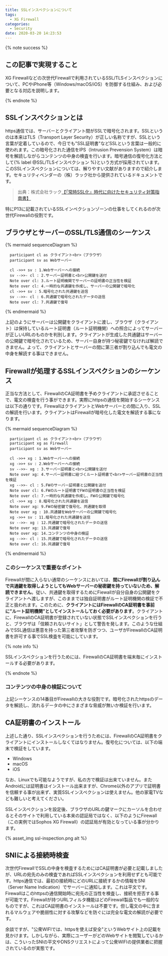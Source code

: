 ```yaml
---
title: SSLインスペクションについて
tags:
  - XG Firewall
categories:
  - Security
date: 2020-03-20 14:23:53
---
```


{% note success  %}

## この記事で実現すること

XG Firewallなどの次世代Firewallで利用されているSSL/TLSインスペクションについて、PCやiPhone等（Windows/macOS/iOS）を防御する仕組み、および必要となる対応を説明します。

{% endnote %}
<!-- more -->

## SSLインスペクションとは

https通信では、サーバーとクライアント間がSSLで暗号化されます。SSLというのは本来はTLS（Transport Layer Security）が正しい名称ですが、SSLという言葉が定着しているので、今日でも"SSL証明書"などSSLという言葉は一般的に使われます。この暗号化された通信をIPS（Intrusion Prevension System）は暗号を解読しながらコンテンツの中身の検査を行います。暗号通信の復号化方法として{% label  @SSL/TLSインスペクション %}という方式が採用されています。このSSLインスペクションについては、解りやすい文献がありますので紹介します。セキュリティベンダーの（株）ラック社から提供されているドキュメントです。

>出典：株式会社ラック[【「常時SSL化」時代に向けたセキュリティ対策指南書】](https://www.lac.co.jp/library/pdf/ssl_guidebook.pdf)

特にP13に記載されているSSLインペクションゾーンの仕事をしてくれるのが次世代Firewallの役割です。

## ブラウザとサーバーのSSL/TLS通信のシーケンス

{% mermaid sequenceDiagram %}

      participant cl as クライアント<br>（ブラウザ）
      participant sv as Webサーバー

      cl ->>+ sv : 1.Webサーバーへの接続
      sv -->>- cl : 2.サーバー証明書と<br>公開鍵を送付
      Note over cl: 3.ルート証明機関でサーバーの証明書の正当性を検証
      Note over cl: 4.一時的な共通鍵を作成し、サーバーの公開鍵で暗号化
      cl ->>+ sv : 5.暗号化された共通鍵を送信
      sv -->>- cl : 6.共通鍵で暗号化されたデータの送信
      Note over cl: 7.共通鍵で復号

{% endmermaid %}

上記のようにサーバーは公開鍵をクライアントに渡し、ブラウザ（クライアント）は保持しているルート証明書（ルート証明機関）への照合によってサーバーが正しいURLのものかを判別します。クライアントが生成した共通鍵はサーバーの公開鍵で暗号化されているため、サーバー自身が持つ秘密鍵でなければ解読できません。よって、クライアントとサーバーの間に第三者が割り込んでも電文の中身を解読する事はできません。

## Firewallが処理するSSLインスペクションのシーケンス

正当な方法として、FirewallのCA証明書を予めクライアントに承認させることで、電文の検査を行う事ができます。実際にhttpsの通信を開始するシーケンスは以下の通りです。FirewallはクライアントとWebサーバーとの間に入り、SSLの解読を行います。クライアントはFirewallが暗号化した電文を解読する事になります。

{% mermaid sequenceDiagram %}

      participant cl as クライアント<br>（ブラウザ）
      participant xg as Firewall
      participant sv as Webサーバー

      cl ->>+ xg : 1.Webサーバーへの接続
      xg ->>+ sv : 2.Webサーバーへの接続
      sv -->>- xg : 3.サーバー証明書と<br>公開鍵を送付
      Note over xg: 4.サーバー証明書に紐づくルート証明書で<br>サーバー証明書の正当性を検証
      xg -->>- cl : 5.FWのサーバー証明書と公開鍵を送付
      Note over cl: 6.FWのルート証明書でFWの証明書の正当性を検証
      Note over cl: 7.一時的な共通鍵を作成し、FWの公開鍵で暗号化
      cl ->>+ xg : 8.暗号化された共通鍵を送信
      Note over xg: 9.FWの秘密鍵で復号化、共通鍵を取得
      Note over xg : 10.共通鍵をWebサーバーの公開鍵で暗号化
      xg ->>+ sv : 11.暗号化された共通鍵を送信
      sv -->>- xg : 12.共通鍵で暗号化されたデータの送信
      Note over xg: 13.共通鍵で復号
      Note over xg: 14.コンテンツの中身の検証
      xg -->>- cl : 15.共通鍵で暗号化されたデータの送信
      Note over cl: 16.共通鍵で復号

{% endmermaid %}

### このシーケンスで重要なポイント

Firewallが間に入らない通常のシーケンスにおいては、**間にFirewallが割り込んで共通鍵を取得しようとしてもWebサーバーの秘密鍵を持っていないため、解読できません**。従い、共通鍵を取得するためにFiewallが自分自身の公開鍵をクライアントへ渡しますが、このままでは独自証明書がルート証明機関の検証で不正と扱われます。このために、**クライアントにはFirewallのCA証明書を事前に”ルート証明機関”としてインストールしておく必要があります**。クライアントに、FirewallのCA証明書が登録されていない状態でSSLインスペクションを行うと、ブラウザは「信頼されないサイト」として警告を発します。このような仕組みでSSL通信は悪意を持った第三者攻撃を防ぎつつ、ユーザがFirewallのCA証明書を許可する事でSSL検査を可能にしています。

{% note info  %}

SSLインスペクションを行うためには、FirewallのCA証明書を端末毎にインストールする必要があります。

{% endnote %}

### コンテンツの中身の検証について

上記シーケンスの14番目がFirewallの大きな役割です。暗号化されたhttpsのデータを解読し、流れるデータの中にさまざまな脅威が無いか検証を行います。

## CA証明書のインストール

上述した通り、SSLインスペクションを行うためには、FirewallのCA証明書をクライアントにインストールしなくてはなりません。復号化については、以下の端末で検証をしています。

- Windows
- macOS
- iOS
  
なお、Linuxでも可能なようですが、私の方で検証は出来ていません。またAndroidには証明書はインストール出来ますが、Chrome以外のアプリで証明書を信頼する事が出来ず、実質SSLインスペクションは使えません。他の家電TVなども難しいと考えてください。

SSLインスペクションを設定後、ブラウザのURLの鍵マークにカーソルを合わせるとそのサイトで利用している本来の認証局ではなく、以下のようにFirewall（この実例ではSophos XG Firewall）の認証局が有効となっている事が分かります。

{% asset_img ssl-inspection.png alt %}

## SNIによる接続時検査

次世代FirewallでSSLの中身を検査するためにはCA証明書が必要と記載しましたが、URLの宛先のみの検査であればSSLインスペクションを利用せずとも可能です。https通信では、最初の接続時にどのURLに接続するかの情報をSNI（Server Name Indication）でサーバーに通知します。これは平文です。Firewallはこのhttpsの通信開始時に宛先の正当性を検査し、接続を拒否する事が可能です。Firewallが持つURLフィルタ機能はどのFirewall製品でも一般的なものですが、これはCA証明書のインストールは不要です。但し電文の中に含まれるマルウェアや脆弱性に対する攻撃などを防ぐには完全な電文の解読が必要です。

余談ですが、"公衆WIFIでは、httpsを使えば安全"というWebサイト上の記載を見かけます。しかしながら、実際にユーザーがどのWebサイトを閲覧しているかは、こういったSNIの平文やDNSクリエストによって公衆WIFIの提供業者に把握されているのが実態です。
